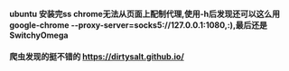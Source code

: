 #### ubuntu 安装完ss chrome无法从页面上配制代理,使用-h后发现还可以这么用google-chrome --proxy-server=socks5://127.0.0.1:1080,:),最后还是SwitchyOmega

#### 爬虫发现的挺不错的 https://dirtysalt.github.io/ 
